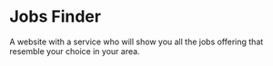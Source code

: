 # Jobs Finder
A website with a service who will show you all the jobs offering that resemble your choice in your area.
